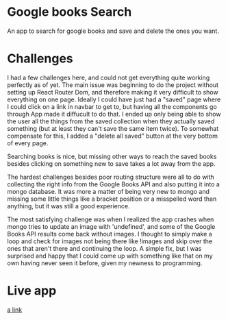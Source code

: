 # Google books Search
  An app to search for google books and save and delete the ones you want.

# Challenges
  I had a few challenges here, and could not get everything quite working perfectly as of yet. The main issue was beginning to do the project without setting up React Router Dom, and therefore making it very difficult to show everything on one page. Ideally I could have just had a "saved" page where I could click on a link in navbar to get to, but having all the components go through App made it diffucult to do that. I ended up only being able to show the user all the things from the saved collection when they actually saved something (but at least they can't save the same item twice). To somewhat compensate for this, I added a "delete all saved" button at the very bottom of every page.

  Searching books is nice, but missing other ways to reach the saved books besides clicking on something new to save takes a lot away from the app.

  The hardest challenges besides poor routing structure were all to do with collecting the right info from the Google Books API and also putting it into a mongo database. It was more a matter of being very new to mongo and missing some little things like a bracket position or a misspelled word than anything, but it was still a good experience.

  The most satisfying challenge was when I realized the app crashes when mongo tries to update an image with 'undefined', and some of the Google Books API results come back without images. I thought to simply make a loop and check for images not being there like !images and skip over the ones that aren't there and continuing the loop. A simple fix, but I was surprised and happy that I could come up with something like that on my own having never seen it before, given my newness to programming.

# Live app
  [a link](https://google-books-react-orion.herokuapp.com/)
